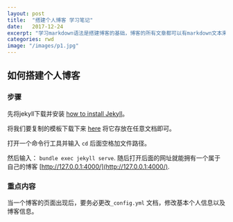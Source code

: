 ```yaml
---
layout: post
title:  "搭建个人博客 学习笔记"
date:   2017-12-24
excerpt: "学习markdown语法是搭建博客的基础，博客的所有文章都可以有markdown文本来构建。"
categories: rwd
image: "/images/p1.jpg"
---
```


## 如何搭建个人博客
### 步骤
先将jekyll下载并安装 [how to install Jekyll](https://jekyllrb.com/)。

将我们要复制的模板下载下来 [here](https://github.com/iwiedenm/jekyll-theme-massively) 将它存放在任意文档即可。

打开一个命令行工具并输入 ```cd``` 后面空格加文件路径。

然后输入： ```bundle exec jekyll serve```. 随后打开后面的网址就能拥有一个属于自己的博客 [http://127.0.0.1:4000/](http://127.0.0.1:4000/).

### 重点内容
当一个博客的页面出现后，要务必更改```_config.yml``` 文档，修改基本个人信息以及博客信息。
